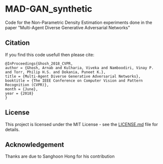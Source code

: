 # MAD-GAN_synthetic
Code for the Non-Parametric Density Estimation experiments done in the paper "Multi-Agent Diverse Generative Adversarial Networks"

## Citation
If you find this code usefull then please cite:

```
@InProceedings{Ghosh_2018_CVPR,
author = {Ghosh, Arnab and Kulharia, Viveka and Namboodiri, Vinay P. and Torr, Philip H.S. and Dokania, Puneet K.},
title = {Multi-Agent Diverse Generative Adversarial Networks},
booktitle = {The IEEE Conference on Computer Vision and Pattern Recognition (CVPR)},
month = {June},
year = {2018}
}
```

## License
This project is licensed under the MIT License - see the [LICENSE.md](LICENSE) file for details.

## Acknowledgement
Thanks are due to Sanghoon Hong for his contribution
